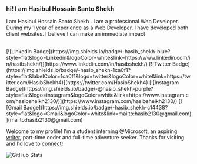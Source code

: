 <h3>hi! I am Hasibul Hossain Santo Shekh</h3>
<p>I am Hasibul Hossain Santo Shekh . I am a professional Web Developer. During my 1 year of experience as a Web Developer, I have developed both client websites. I believe I can make an immediate impact</p>
</br>
[![Linkedin Badge](https://img.shields.io/badge/-hasib_shekh-blue?style=flat&logo=Linkedin&logoColor=white&link=https://www.linkedin.com/in/hasibshekh/)](https://www.linkedin.com/in/hasibshekh/)
[![Twitter Badge](https://img.shields.io/badge/-hasib_shekh-1ca0f1?style=flat&labelColor=1ca0f1&logo=twitter&logoColor=white&link=https://twitter.com/HasibShekh4)](https://twitter.com/HasibShekh4)
[![Instagram Badge](https://img.shields.io/badge/-@hasib_shekh-purple?style=flat&logo=instagram&logoColor=white&link=https://www.instagram.com/hasibsheikh2130/)](https://www.instagram.com/hasibsheikh2130/)
[![Gmail Badge](https://img.shields.io/badge/-hasib_shekh-c14438?style=flat&logo=Gmail&logoColor=white&link=mailto:hasib2130@gmail.com)](mailto:hasib2130@gmail.com)

Welcome to my profile! I'm a student interning @Microsoft, an aspiring [writer](https://medium.com/@_jessicalim), part-time coder and full-time adventure seeker. Thanks for visiting and I'd love to [connect](https://www.linkedin.com/in/jlim/)!


<p><img src="https://github-readme-stats.vercel.app/api?username=sheikhhasib&amp;show_icons=true" alt="GitHub Stats"></p>
<!--
**sheikhhasib/sheikhhasib** is a ✨ _special_ ✨ repository because its `README.md` (this file) appears on your GitHub profile.

Here are some ideas to get you started:

- 🔭 I’m currently working on ...
- 🌱 I’m currently learning ...
- 👯 I’m looking to collaborate on ...
- 🤔 I’m looking for help with ...
- 💬 Ask me about ...
- 📫 How to reach me: ...
- 😄 Pronouns: ...
- ⚡ Fun fact: ...
-->
